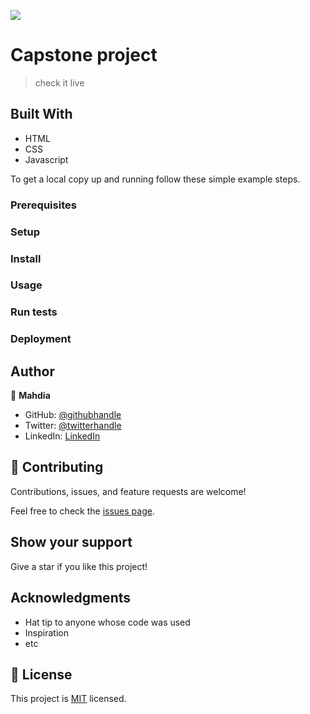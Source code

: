 ![](https://img.shields.io/badge/Microverse-blueviolet)

# Capstone project

> check it live [](https://mahdia001.github.io/Capstone-Project/)


## Built With

- HTML
- CSS
- Javascript




To get a local copy up and running follow these simple example steps.

### Prerequisites

### Setup

### Install

### Usage

### Run tests

### Deployment



## Author

👤 **Mahdia**

- GitHub: [@githubhandle](https://github.com/githubhandle)
- Twitter: [@twitterhandle](https://twitter.com/twitterhandle)
- LinkedIn: [LinkedIn](https://linkedin.com/in/linkedinhandle)

## 🤝 Contributing

Contributions, issues, and feature requests are welcome!

Feel free to check the [issues page](../../issues/).

## Show your support

Give a star if you like this project!

## Acknowledgments

- Hat tip to anyone whose code was used
- Inspiration
- etc

## 📝 License

This project is [MIT](./LICENSE) licensed.

